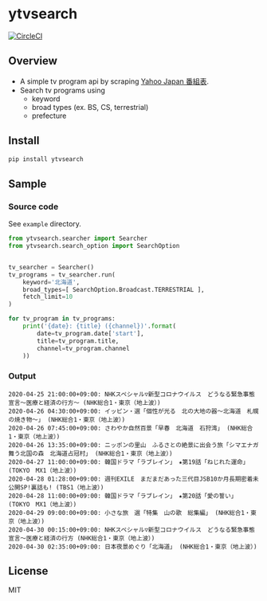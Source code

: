 # ytvsearch

[![CircleCI](https://circleci.com/gh/tsubasaogawa/ytvsearch.svg?style=svg)](https://circleci.com/gh/tsubasaogawa/ytvsearch)

## Overview

- A simple tv program api by scraping [Yahoo Japan 番組表](https://tv.yahoo.co.jp/listings/realtime/).
- Search tv programs using
  - keyword
  - broad types (ex. BS, CS, terrestrial)
  - prefecture

## Install

```bash
pip install ytvsearch
```

## Sample

### Source code

See `example` directory.

```python
from ytvsearch.searcher import Searcher
from ytvsearch.search_option import SearchOption


tv_searcher = Searcher()
tv_programs = tv_searcher.run(
    keyword='北海道',
    broad_types=[ SearchOption.Broadcast.TERRESTRIAL ],
    fetch_limit=10
)

for tv_program in tv_programs:
    print('{date}: {title} ({channel})'.format(
        date=tv_program.date['start'],
        title=tv_program.title,
        channel=tv_program.channel
    ))
```

### Output

```text
2020-04-25 21:00:00+09:00: NHKスペシャル▽新型コロナウイルス　どうなる緊急事態宣言～医療と経済の行方～ (NHK総合1・東京（地上波）)
2020-04-26 04:30:00+09:00: イッピン・選「個性が光る　北の大地の器～北海道　札幌の焼き物～」 (NHK総合1・東京（地上波）)
2020-04-26 07:45:00+09:00: さわやか自然百景「早春　北海道　石狩湾」 (NHK総合1・東京（地上波）)
2020-04-26 13:35:00+09:00: ニッポンの里山　ふるさとの絶景に出会う旅「シマエナガ舞う北国の森　北海道占冠村」 (NHK総合1・東京（地上波）)
2020-04-27 11:00:00+09:00: 韓国ドラマ「ラブレイン」　★第19話「ねじれた運命」 (TOKYO　MX1（地上波）)
2020-04-28 01:28:00+09:00: 週刊EXILE　まだまだあった三代目JSB10か月長期密着未公開SP!裏話も! (TBS1（地上波）)
2020-04-28 11:00:00+09:00: 韓国ドラマ「ラブレイン」　★第20話「愛の誓い」 (TOKYO　MX1（地上波）)
2020-04-29 09:00:00+09:00: 小さな旅　選「特集　山の歌　総集編」 (NHK総合1・東京（地上波）)
2020-04-30 00:15:00+09:00: NHKスペシャル▽新型コロナウイルス　どうなる緊急事態宣言～医療と経済の行方 (NHK総合1・東京（地上波）)
2020-04-30 02:35:00+09:00: 日本夜景めぐり「北海道」 (NHK総合1・東京（地上波）)
```

## License

MIT
